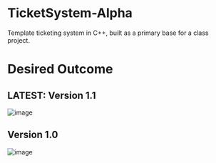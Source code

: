 # TicketSystem-Alpha
Template ticketing system in C++, built as a primary base for a class project.

# Desired Outcome

## LATEST: Version 1.1
![image](https://user-images.githubusercontent.com/23132897/213339633-baa7a617-ffe2-4022-a335-80ba2dc5b04a.png)

## Version 1.0
![image](https://user-images.githubusercontent.com/23132897/212808724-df76b9be-452c-48da-83e5-a76910cbe87c.png)
